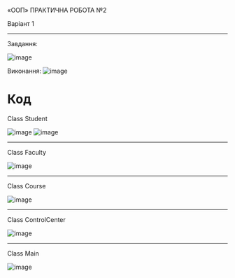 «ООП» 
ПРАКТИЧНА РОБОТА №2

Варіант 1
____
Завдання:

![image](https://github.com/poco1337/PracticalWork2/assets/98651796/481c7983-cad7-407b-b2c7-a9ffce152967)

Виконання:
![image](https://github.com/poco1337/PracticalWork2/assets/98651796/0f7edbb2-fb83-4d00-923f-b0de323c8436)
# Код
Class Student

![image](https://github.com/poco1337/PracticalWork2/assets/98651796/b5331a15-22ab-4759-8d1d-3ef070082789)
![image](https://github.com/poco1337/PracticalWork2/assets/98651796/ab4f7854-6f54-4cef-8e61-654fcb608ac7)
____
Class Faculty

![image](https://github.com/poco1337/PracticalWork2/assets/98651796/964aca57-2a5f-46a2-8274-e66f744d512c)
____
Class Course

![image](https://github.com/poco1337/PracticalWork2/assets/98651796/7271cfea-1106-4747-aafd-54d95e0f23df)
____
Class ControlCenter

![image](https://github.com/poco1337/PracticalWork2/assets/98651796/e2471ffe-f0c3-451e-bd01-ef9c6ae81a2d)
____
Class Main

![image](https://github.com/poco1337/PracticalWork2/assets/98651796/58a12932-9980-4680-882c-30bd5aecab72)



